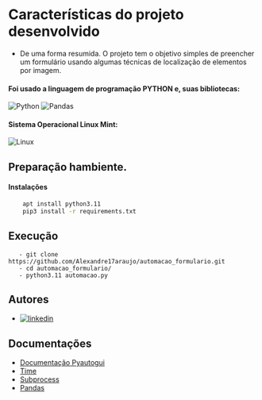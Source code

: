 
# Características do projeto desenvolvido

 - De uma forma resumida. O projeto tem o objetivo simples de preencher um formulário usando algumas técnicas de localização de elementos por imagem.


#### Foi usado a linguagem de programação PYTHON e, suas bibliotecas: 
![Python](https://img.shields.io/badge/Python-000?style=for-the-badge&logo=python)
![Pandas](https://img.shields.io/badge/pandas-%23150458.svg?style=for-the-badge&logo=pandas&logoColor=white)


#### Sistema Operacional Linux Mint:
![Linux](https://img.shields.io/badge/Linux-FCC624?style=for-the-badge&logo=linux&logoColor=black)


## Preparação hambiente.

#### Instalações

```bash
    apt install python3.11 
    pip3 install -r requirements.txt
```


## Execução
```
   - git clone https://github.com/Alexandre17araujo/automacao_formulario.git
   - cd automacao_formulario/
   - python3.11 automacao.py
```

## Autores
- [![linkedin](https://img.shields.io/badge/linkedin-0A66C2?style=for-the-badge&logo=linkedin&logoColor=white)](https://www.linkedin.com/in/alexandrebaraujo/)



## Documentações
 - [Documentação Pyautogui ](https://pyautogui.readthedocs.io/en/latest/)
 - [Time](https://docs.python.org/pt-br/3.9/library/time.html)
 - [Subprocess](https://docs.python.org/pt-br/dev/library/subprocess.html)
 - [Pandas](https://pandas.pydata.org/docs/user_guide/index.html#user-guide)
